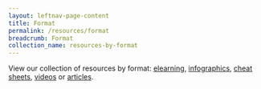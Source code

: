 ```yaml
---
layout: leftnav-page-content
title: Format
permalink: /resources/format
breadcrumb: Format
collection_name: resources-by-format
---
```


View our collection of resources by format: [elearning](/resources/format/elearn/elearn), [infographics](/resources/format/infographics), [cheat sheets](https://staging-nlb-sure.netlify.com/resources/format/cheat-sheets), [videos](https://staging-nlb-sure.netlify.com/resources/format/videos) or [articles](/resources/format/articles).

